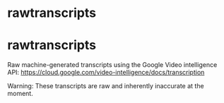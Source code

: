 # rawtranscripts
# rawtranscripts

Raw machine-generated transcripts using the Google Video intelligence API: https://cloud.google.com/video-intelligence/docs/transcription

Warning: These transcripts are raw and inherently inaccurate at the moment.
